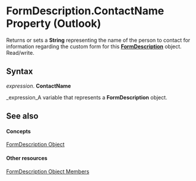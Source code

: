 
# FormDescription.ContactName Property (Outlook)

Returns or sets a  **String** representing the name of the person to contact for information regarding the custom form for this **[FormDescription](c88f92c4-4cac-84b3-6118-1150d42d7cff.md)** object. Read/write.


## Syntax

 _expression_. **ContactName**

 _expression_A variable that represents a  **FormDescription** object.


## See also


#### Concepts


 [FormDescription Object](c88f92c4-4cac-84b3-6118-1150d42d7cff.md)
#### Other resources


 [FormDescription Object Members](664724e9-e74b-32ad-93e4-8d4cb27b3082.md)
